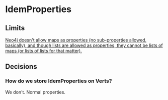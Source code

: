 # IdemProperties

## Limits
[Neo4j doesn't allow maps as properties (no sub-properties allowed, basically), and though lists are allowed as properties, they cannot be lists of maps (or lists of lists for that matter).](https://community.neo4j.com/t/cant-create-a-node-with-nested-sub-properties/1744/4)

## Decisions

### How do we store IdemProperties on Verts?
We don't. Normal properties.
<!-- #### Schema: 
(n:NeedsIdemProp)-[u:PropName]->(p1:IdemPropCarrier {id, timestamp: date, prop: value})-[u:PropName {id, disowned:false}]->(p2:IdemPropCarrier {id, timestamp: >date, prop: value2})

#### Retrieval:
match p=(n)-[:PropName\*]->(v)
return v
order by v.timestamp
limit 1

#### Mistake Correction:
match p=(n)-[:PropName\*]->(v), v-[u]->(e)
return v,u,e, COUNT(u)
where COUNT(u) > 1
ORDER BY v.id(), e.timestamp


### Edges
 -->

